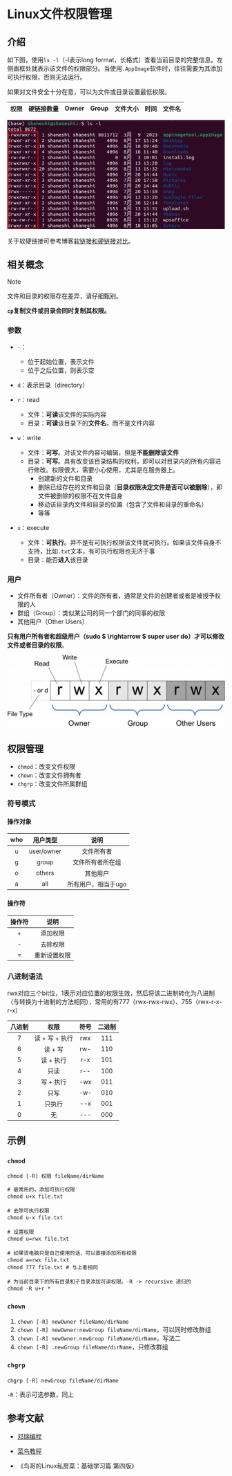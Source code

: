 # Linux文件权限管理

## 介绍

如下图，使用`ls -l`（-l表示long format，长格式）查看当前目录的完整信息。左侧画框处就表示该文件的权限部分。当使用`.AppImage`软件时，往往需要为其添加可执行权限，否则无法运行。

如果对文件安全十分在意，可以为文件或目录设置最低权限。

| 权限 | 硬链接数量 | Owner | Group | 文件大小 | 时间 | 文件名 |
| :--: | :--------: | :---: | :---: | :------: | :--: | :----: |

![image-20240821144059863](./Linux文件权限管理.assets/3420247-20240821165925861-109071876.png)

关于软硬链接可参考博客[软链接和硬链接对比](https://www.cnblogs.com/coder-shane/p/18204202)。

## 相关概念

> [!NOTE]
>
> 文件和目录的权限存在差异，请仔细甄别。
>
> **`cp`复制文件或目录会同时复制其权限。**

### 参数

- `-`：
  - 位于起始位置，表示文件
  - 位于之后位置，则表示空

- `d`：表示目录（directory）
- `r`：read
  - 文件：**可读**该文件的实际内容
  - 目录：**可读**该目录下的**文件名**，而不是文件内容

- `w`：write
  - 文件：**可写**。对该文件内容可编辑，但是**不能删除该文件**
  - 目录：**可写**。具有改变该目录结构的权利，即可以对目录内的所有内容进行修改。权限很大，需要小心使用，尤其是在服务器上。
    - 创建新的文件和目录
    - 删除已经存在的文件和目录（**目录权限决定文件是否可以被删除**），即文件被删除的权限不在文件自身
    - 移动该目录内文件和目录的位置（包含了文件和目录的重命名）
    - 等等

- `x`：execute
  - 文件：**可执行**。并不是有可执行权限该文件就可执行。如果该文件自身不支持，比如`.txt`文本，有可执行权限也无济于事
  - 目录：能否**进入**该目录


### 用户

- 文件所有者（Owner）：文件的所有者，通常是文件的创建者或者是被授予权限的人
- 群组（Group）：类似某公司的同一个部门的同事的权限
- 其他用户（Other Users）

**只有用户所有者和超级用户（sudo $ \rightarrow $ super user do）才可以修改文件或者目录的权限**。



![img](./Linux文件权限管理.assets/3420247-20240821165926403-635040447.jpg)

## 权限管理

- `chmod`：改变文件权限
- `chown`：改变文件拥有者
- `chgrp`：改变文件所属群组

### 符号模式

#### 操作对象

| who  |  用户类型  |        说明         |
| :--: | :--------: | :-----------------: |
|  u   | user/owner |     文件所有者      |
|  g   |   group    |  文件所有者所在组   |
|  o   |   others   |      其他用户       |
|  a   |    all     | 所有用户，相当于ugo |

#### 操作符

| 操作符 |     说明     |
| :----: | :----------: |
|   +    |   添加权限   |
|   -    |   去除权限   |
|   =    | 重新设置权限 |

### 八进制语法

rwx对应三个bit位，1表示对应位置的权限生效，然后将该二进制转化为八进制（与转换为十进制的方法相同），常用的有777（rwx-rwx-rwx）、755（rwx-r-x-r-x）

| 八进制 |      权限      | 符号 | 二进制 |
| :----: | :------------: | :--: | :----: |
|   7    | 读 + 写 + 执行 | rwx  |  111   |
|   6    |    读 + 写     | rw-  |  110   |
|   5    |   读 + 执行    | r-x  |  101   |
|   4    |      只读      | r--  |  100   |
|   3    |   写 + 执行    | -wx  |  011   |
|   2    |      只写      | -w-  |  010   |
|   1    |     只执行     | --x  |  001   |
|   0    |       无       | ---  |  000   |

## 示例

### `chmod`

`chmod [-R] 权限 fileName/dirName`

```shell
# 最常用的，添加可执行权限
chmod u+x file.txt

# 去除可执行权限
chmod u-x file.txt

# 设置权限
chmod u=rwx file.txt

# 如果该电脑只是自己使用的话，可以直接添加所有权限
chmod a=rwx file.txt
chmod 777 file.txt # 与上者相同

# 为当前目录下的所有目录和子目录添加可读权限。-R -> recursive 递归的
chmod -R u+r *
```

### `chown`

1. `chown [-R] newOwner fileName/dirName`
2. `chown [-R] newOwner:newGroup fileName/dirName`，可以同时修改群组
3. `chown [-R] newOwner.newGroup fileName/dirName`，写法二
4. `chown [-R] .newGroup fileName/dirName`，只修改群组

### `chgrp`

`chgrp [-R] newGroup fileName/dirName`

`-R`：表示可选参数，同上



## 参考文献

-  [邓瑞编程](https://www.dengruicode.com/classes_content?uuid=58511fe5e9cb43358f24e9cd53c30557)

-  [菜鸟教程](https://www.runoob.com/linux/linux-comm-chmod.html)

- 《鸟哥的Linux私房菜：基础学习篇 第四版》
